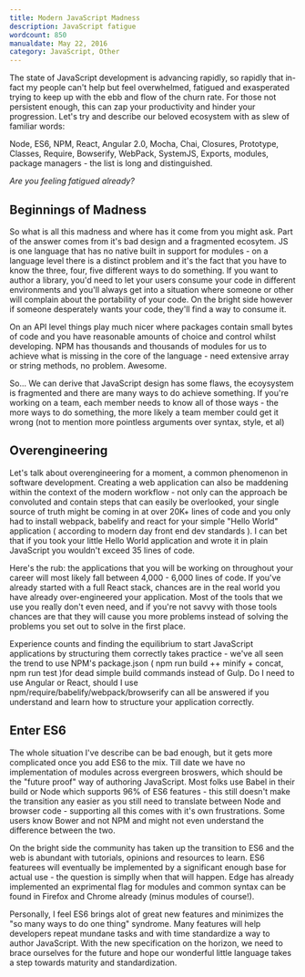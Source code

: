 ```yaml
---
title: Modern JavaScript Madness
description: JavaScript fatigue
wordcount: 850
manualdate: May 22, 2016
category: JavaScript, Other
---
```


The state of JavaScript development is advancing rapidly, so rapidly that in-fact my people can't help but feel overwhelmed, fatigued and exasperated trying to keep up with the ebb and flow of the churn rate. For those not persistent enough, this can zap your productivity and hinder your progression. Let's try and describe our beloved ecosystem with as slew of familiar words: 

Node, ES6, NPM, React, Angular 2.0, Mocha, Chai, Closures, Prototype, Classes, Require, Bowserify, WebPack, SystemJS, Exports, modules, package managers - the list is long and distinguished. 

_Are you feeling fatigued already?_

## Beginnings of Madness

So what is all this madness and where has it come from you might ask. Part of the answer comes from it's bad design and a fragmented ecosytem. JS is one language that has no native built in support for modules - on a language level there is a distinct problem and it's the fact that you have to know the three, four, five different ways to do something. If you want to author a library, you'd need to let your users consume your code in different environments and you'll always get into a situation where someone or other will complain about the portability of your code. On the bright side however if someone desperately wants your code, they'll find a way to consume it.

On an API level things play much nicer where packages contain small bytes of code and you have reasonable amounts of choice and control whilst developing. NPM has thousands and thousands of modules for us to achieve what is missing in the core of the language - need extensive array or string methods, no problem. Awesome. 

So... We can derive that JavaScript design has some flaws, the ecoysystem is fragmented and there are many ways to do achieve something. If you're working on a team, each member needs to know all of those ways - the more ways to do something, the more likely a team member could get it wrong (not to mention more pointless arguments over syntax, style, et al) 


## Overengineering

Let's talk about overengineering for a moment, a common phenomenon in software development. Creating a web application can also be maddening within the context of the modern workflow - not only can the approach be convoluted and contain steps that can easily be overlooked, your single source of truth might be coming in at over 20K+ lines of code and you only had to install webpack, babelify and react for your simple "Hello World" application ( according to modern day front end dev standards ). I can bet that if you took your little Hello World application and wrote it in plain JavaScript you wouldn't exceed 35 lines of code. 

Here's the rub: the applications that you will be working on throughout your career will most likely fall between 4,000 - 6,000 lines of code. If you've already started with a full React stack, chances are in the real world you have already over-engineered your application. Most of the tools that we use you really don't even need, and if you're not savvy with those tools chances are that they will cause you more problems instead of solving the problems you set out to solve in the first place.

Experience counts and finding the equilibrium to start JavaScript applications by structuring them correctly takes practice - we've all seen the trend to use NPM's package.json ( npm run build ++ minify + concat, npm run test )for dead simple build commands instead of Gulp. Do I need to use Angular or React, should I use npm/require/babelify/webpack/browserify can all be answered if you understand and learn how to structure your application correctly.

## Enter ES6

The whole situation I've describe can be bad enough, but it gets more complicated once you add ES6 to the mix. Till date we have no implementation of modules across evergreen broswers, which should be the "future proof" way of authoring JavaScript. Most folks use Babel in their build or Node which supports 96% of ES6 features - this still doesn't make the transition any easier as you still need to translate between Node and browser code - supporting all this comes with it's own frustrations. Some users know Bower and not NPM and might not even understand the difference between the two.

On the bright side the community has taken up the transition to ES6 and the web is abundant with tutorials, opinions and resources to learn. ES6 featurees will eventually be implemented by a significant enough base for actual use - the question is simplly when that will happen. Edge has already implemented an exprimental flag for modules and common syntax can be found in Firefox and Chrome already (minus modules of course!).

Personally, I feel ES6 brings alot of great new features and minimizes the "so many ways to do one thing" syndrome. Many features will help developers repeat mundane tasks and with time standardize a way to author JavaScript. With the new specification on the horizon, we need to brace ourselves for the future and hope our wonderful little language takes a step towards maturity and standardization.


